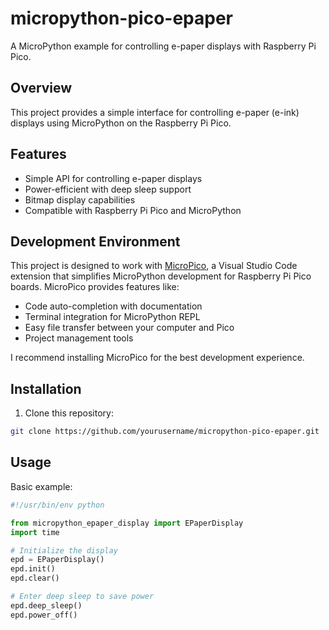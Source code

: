 # micropython-pico-epaper

A MicroPython example for controlling e-paper displays with Raspberry Pi Pico.

## Overview

This project provides a simple interface for controlling e-paper (e-ink) displays using MicroPython on the Raspberry Pi Pico.

## Features

- Simple API for controlling e-paper displays
- Power-efficient with deep sleep support
- Bitmap display capabilities
- Compatible with Raspberry Pi Pico and MicroPython

## Development Environment

This project is designed to work with [MicroPico](https://github.com/paulober/MicroPico), a Visual Studio Code extension that simplifies MicroPython development for Raspberry Pi Pico boards. MicroPico provides features like:

- Code auto-completion with documentation
- Terminal integration for MicroPython REPL
- Easy file transfer between your computer and Pico
- Project management tools

I recommend installing MicroPico for the best development experience.

## Installation

1. Clone this repository:

```bash
git clone https://github.com/yourusername/micropython-pico-epaper.git
```

## Usage

Basic example:

```python
#!/usr/bin/env python

from micropython_epaper_display import EPaperDisplay
import time

# Initialize the display
epd = EPaperDisplay()
epd.init()
epd.clear()

# Enter deep sleep to save power
epd.deep_sleep()
epd.power_off()
```
